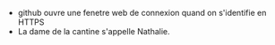 * github ouvre une fenetre web de connexion quand on s'identifie en HTTPS
* La dame de la cantine s'appelle Nathalie.
